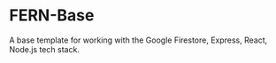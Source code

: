 # FERN-Base
A base template for working with the Google Firestore, Express, React, Node.js tech stack.  
